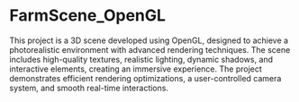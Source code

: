 ﻿# FarmScene_OpenGL
 
This project is a 3D scene developed using OpenGL, designed to achieve a photorealistic environment with advanced rendering techniques. The scene includes high-quality textures, realistic lighting, dynamic shadows, and interactive elements, creating an immersive experience. The project demonstrates efficient rendering optimizations, a user-controlled camera system, and smooth real-time interactions.
